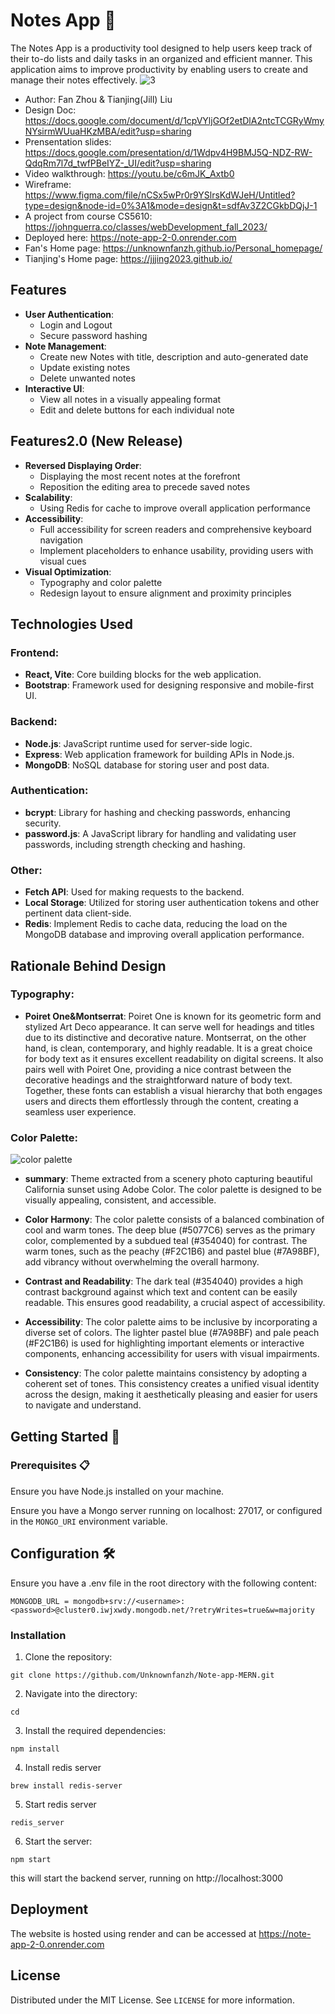 # Notes App 📝

The Notes App is a productivity tool designed to help users keep track of their to-do lists and daily tasks in an organized and efficient manner. This application aims to improve productivity by enabling users to create and manage their notes effectively.
![3](https://raw.githubusercontent.com/Unknownfanzh/Note-app-MERN2.0/main/thumbnail/project4screenshot.gif)

- Author: Fan Zhou & Tianjing(Jill) Liu
- Design Doc: https://docs.google.com/document/d/1cpVYljGOf2etDlA2ntcTCGRyWmyNYsirmWUuaHKzMBA/edit?usp=sharing
- Prensentation slides: https://docs.google.com/presentation/d/1Wdpv4H9BMJ5Q-NDZ-RW-QdqRm7l7d_twfPBeIYZ-_UI/edit?usp=sharing
- Video walkthrough: https://youtu.be/c6mJK_Axtb0
- Wireframe: https://www.figma.com/file/nCSx5wPr0r9YSlrsKdWJeH/Untitled?type=design&node-id=0%3A1&mode=design&t=sdfAv3Z2CGkbDQjJ-1
- A project from course CS5610: https://johnguerra.co/classes/webDevelopment_fall_2023/
- Deployed here: https://note-app-2-0.onrender.com
- Fan's Home page: https://unknownfanzh.github.io/Personal_homepage/
- Tianjing's Home page: https://jjjing2023.github.io/

## Features

- **User Authentication**:
  - Login and Logout
  - Secure password hashing
- **Note Management**:
  - Create new Notes with title, description and auto-generated date
  - Update existing notes
  - Delete unwanted notes
- **Interactive UI**:
  - View all notes in a visually appealing format
  - Edit and delete buttons for each individual note

## Features2.0 (New Release)

- **Reversed Displaying Order**:
  - Displaying the most recent notes at the forefront
  - Reposition the editing area to precede saved notes
- **Scalability**:
  - Using Redis for cache to improve overall application performance
- **Accessibility**:
  - Full accessibility for screen readers and comprehensive keyboard navigation
  - Implement placeholders to enhance usability, providing users with visual cues
- **Visual Optimization**:
  - Typography and color palette
  - Redesign layout to ensure alignment and proximity principles

## Technologies Used

### Frontend:

- **React, Vite**: Core building blocks for the web application.
- **Bootstrap**: Framework used for designing responsive and mobile-first UI.

### Backend:

- **Node.js**: JavaScript runtime used for server-side logic.
- **Express**: Web application framework for building APIs in Node.js.
- **MongoDB**: NoSQL database for storing user and post data.

### Authentication:

- **bcrypt**: Library for hashing and checking passwords, enhancing security.
- **password.js**: A JavaScript library for handling and validating user passwords, including strength checking and hashing.

### Other:

- **Fetch API**: Used for making requests to the backend.
- **Local Storage**: Utilized for storing user authentication tokens and other pertinent data client-side.
- **Redis**: Implement Redis to cache data, reducing the load on the MongoDB database and improving overall application performance.

## Rationale Behind Design

### Typography:

- **Poiret One&Montserrat**: Poiret One is known for its geometric form and stylized Art Deco appearance. It can serve well for headings and titles due to its distinctive and decorative nature. Montserrat, on the other hand, is clean, contemporary, and highly readable. It is a great choice for body text as it ensures excellent readability on digital screens. It also pairs well with Poiret One, providing a nice contrast between the decorative headings and the straightforward nature of body text. Together, these fonts can establish a visual hierarchy that both engages users and directs them effortlessly through the content, creating a seamless user experience.

### Color Palette:

![color palette](https://github.com/Unknownfanzh/Note-app-MERN2.0/blob/J_branch/thumbnail/AdobeColor-My%20Color%20Blind%20Safe%20Theme.jpeg)

- **summary**: Theme extracted from a scenery photo capturing beautiful California sunset using Adobe Color. The color palette is designed to be visually appealing, consistent, and accessible.

- **Color Harmony**: The color palette consists of a balanced combination of cool and warm tones. The deep blue (#5077C6) serves as the primary color, complemented by a subdued teal (#354040) for contrast. The warm tones, such as the peachy (#F2C1B6) and pastel blue (#7A98BF), add vibrancy without overwhelming the overall harmony.

- **Contrast and Readability**: The dark teal (#354040) provides a high contrast background against which text and content can be easily readable. This ensures good readability, a crucial aspect of accessibility.

- **Accessibility**: The color palette aims to be inclusive by incorporating a diverse set of colors. The lighter pastel blue (#7A98BF) and pale peach (#F2C1B6) is used for highlighting important elements or interactive components, enhancing accessibility for users with visual impairments.

- **Consistency**: The color palette maintains consistency by adopting a coherent set of tones. This consistency creates a unified visual identity across the design, making it aesthetically pleasing and easier for users to navigate and understand.

## Getting Started 🚀

### Prerequisites 📋

Ensure you have Node.js installed on your machine.

Ensure you have a Mongo server running on localhost: 27017, or configured in the `MONGO_URI` environment variable.

## Configuration 🛠️

Ensure you have a .env file in the root directory with the following content:

```
MONGODB_URL = mongodb+srv://<username>:<password>@cluster0.iwjxwdy.mongodb.net/?retryWrites=true&w=majority
```

### Installation

1. Clone the repository:

```
git clone https://github.com/Unknownfanzh/Note-app-MERN.git
```

2. Navigate into the directory:

```
cd
```

3. Install the required dependencies:

```
npm install
```

4. Install redis server

```
brew install redis-server

```

5. Start redis server

```
redis_server
```

6. Start the server:

```
npm start
```

this will start the backend server, running on http://localhost:3000

## Deployment

The website is hosted using render and can be accessed at https://note-app-2-0.onrender.com

## License

Distributed under the MIT License. See `LICENSE` for more information.
